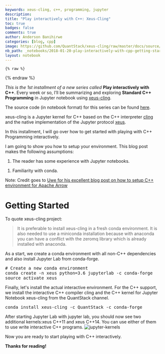 ```yaml
---
keywords: xeus-cling, c++, programming, jupyter
description: 
title: "Play interactively with C++: Xeus-Cling"
toc: true 
badges: false
comments: true
author: Anderson Banihirwe
categories: [blog, cpp]
image: https://github.com/QuantStack/xeus-cling/raw/master/docs/source/xeus-cling.svg?sanitize=true
nb_path: _notebooks/2018-01-20-play-interactively-with-cpp-getting-started-with-xeus-cling.ipynb
layout: notebook
---
```


<!--
#################################################
### THIS FILE WAS AUTOGENERATED! DO NOT EDIT! ###
#################################################
# file to edit: _notebooks/2018-01-20-play-interactively-with-cpp-getting-started-with-xeus-cling.ipynb
-->

<div class="container" id="notebook-container">
        
    {% raw %}
    
<div class="cell border-box-sizing code_cell rendered">

</div>
    {% endraw %}

<div class="cell border-box-sizing text_cell rendered"><div class="inner_cell">
<div class="text_cell_render border-box-sizing rendered_html">
<p><em>This is the 1st installment of a new series called</em> <strong>Play interactively with C++</strong>. Every week or so, I’ll be summarizing and exploring <strong>Standard C++ Programming</strong> in Jupyter notebook using <a href="https://github.com/QuantStack/xeus-cling">xeus-cling</a>.</p>
<p>The source code (in notebook format) for this series can be found <a href="http://nbviewer.jupyter.org/github/andersy005/interactive-cpp/tree/master/">here</a>.</p>

</div>
</div>
</div>
<div class="cell border-box-sizing text_cell rendered"><div class="inner_cell">
<div class="text_cell_render border-box-sizing rendered_html">
<p>xeus-cling is a Jupyter kernel for C++ based on the C++ interpreter <a href="https://github.com/root-project/cling">cling</a> and the native implementation of the Jupyter protocol <a href="https://github.com/QuantStack/xeus">xeus</a>.</p>
<!-- PELICAN_END_SUMMARY -->
</div>
</div>
</div>
<div class="cell border-box-sizing text_cell rendered"><div class="inner_cell">
<div class="text_cell_render border-box-sizing rendered_html">
<p>In this installment, I will go over how to get started with playing with C++ Programming interactively.</p>
<p>I am going to show you how to setup your environment. This blog post makes the following assumptions:</p>
<ol>
<li>The reader has some experience with Jupyter notebooks.</li>
</ol>
<ol>
<li>Familiarity with conda.</li>
</ol>
<p>Note: Credit goes to <a href="https://uwekorn.com/2017/12/17/play-interactively-with-arrow-cpp-in-xeus-cling.html">Uwe for his excellent blog post on how to setup C++ environment for Apache Arrow</a></p>
<h1 id="Getting-Started">Getting Started<a class="anchor-link" href="#Getting-Started"> </a></h1><p>To quote xeus-cling project:</p>
<blockquote><p>It is preferable to install xeus-cling in a fresh conda environment. It is also needed to use a miniconda installation because with anaconda you can have a conflict with the zeromq library which is already installed with anaconda.</p>
</blockquote>
<p>As a start, we create a conda environment with all non-C++ dependencies and also install Jupyter Lab from conda-forge.</p>
<div class="highlight"><pre><span></span><span class="c1"># Create a new conda environment</span>
conda create -n xeus <span class="nv">python</span><span class="o">=</span><span class="m">3</span>.6 jupyterlab -c conda-forge
<span class="nb">source</span> activate xeus
</pre></div>
<p>Finally, let's install the actual interactive environment. For the C++ support, we install the interactive C++ compiler cling and the C++ kernel for Jupyter Notebook xeus-cling from the QuantStack channel.</p>
<div class="highlight"><pre><span></span>conda install xeus-cling -c QuantStack -c conda-forge
</pre></div>
<p>After starting Jupyter Lab with jupyter lab, you should now see two additional kernels:xeus C++11 and xeus C++14. You can use either of them to use write interactive C++ programs.
<img src="https://i.imgur.com/MoUPWd7.png" alt="jupyter-kernels"></p>
<p>Now you are ready to start playing with C++ interactively.</p>
<p><strong>Thanks for reading!</strong></p>

</div>
</div>
</div>
</div>
 

<script type="application/vnd.jupyter.widget-state+json">
{"state": {}, "version_major": 2, "version_minor": 0}
</script>

